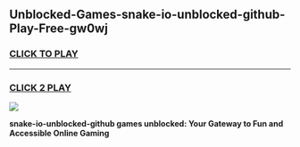 
## Unblocked-Games-snake-io-unblocked-github-Play-Free-gw0wj
<h3>
<a href="https://premium76.site?title=snake-io-unblocked-github&ref=21A">CLICK TO PLAY</a></h3>
<hr>

<h3>
<a href="https://premium76.site?title=snake-io-unblocked-github&ref=21A">CLICK 2 PLAY</a>
  
</h3>

<a href="https://premium76.site?title=snake-io-unblocked-github&ref=21A"><img src="https://clearcache.store/games.png"></a>


**snake-io-unblocked-github games unblocked: Your Gateway to Fun and Accessible Online Gaming**
